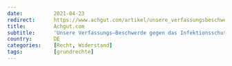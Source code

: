 ```yaml
---
date:          2021-04-23
redirect:      https://www.achgut.com/artikel/unsere_verfassungsbeschwerde_gegen_das_infektionsschutzgesetz
title:         Achgut.com
subtitle:      'Unsere Verfassungs–Beschwerde gegen das Infektionsschutz–Gesetz'
country:       DE
categories:    [Recht, Widerstand]
tags:          [grundrechte]
---
```

